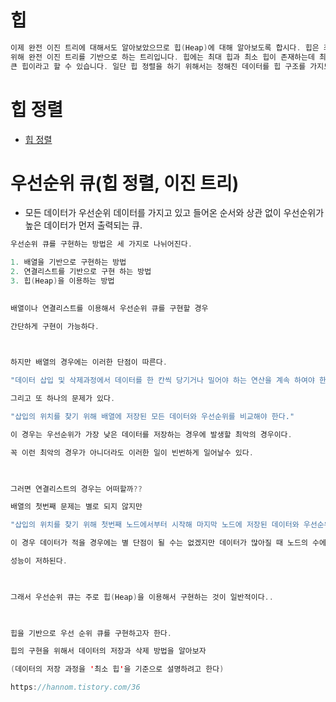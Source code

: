 # 힙
```java
이제 완전 이진 트리에 대해서도 알아보았으므로 힙(Heap)에 대해 알아보도록 합시다. 힙은 최솟값이나 최댓값을 빠르게 찾아내기 
위해 완전 이진 트리를 기반으로 하는 트리입니다. 힙에는 최대 힙과 최소 힙이 존재하는데 최대 힙은 '부모 노드'가 '자식 노드'보다
큰 힙이라고 할 수 있습니다. 일단 힙 정렬을 하기 위해서는 정해진 데이터를 힙 구조를 가지도록 만들어야 합니다.

```

# 힙 정렬
* [힙 정렬](https://m.blog.naver.com/ndb796/221228342808)


# 우선순위 큐(힙 정렬, 이진 트리)
* 모든 데이터가 우선순위 데이터를 가지고 있고 들어온 순서와 상관 없이 우선순위가 높은 데이터가 먼저 출력되는 큐.

```java
우선순위 큐를 구현하는 방법은 세 가지로 나뉘어진다.

1. 배열을 기반으로 구현하는 방법
2. 연결리스트를 기반으로 구현 하는 방법
3. 힙(Heap)을 이용하는 방법
 

배열이나 연결리스트를 이용해서 우선순위 큐를 구현할 경우

간단하게 구현이 가능하다.

 

하지만 배열의 경우에는 이러한 단점이 따른다.

"데이터 삽입 및 삭제과정에서 데이터를 한 칸씩 당기거나 밀어야 하는 연산을 계속 하여야 한다."

그리고 또 하나의 문제가 있다.

"삽입의 위치를 찾기 위해 배열에 저장된 모든 데이터와 우선순위를 비교해야 한다."

이 경우는 우선순위가 가장 낮은 데이터를 저장하는 경우에 발생할 최악의 경우이다.

꼭 이런 최악의 경우가 아니더라도 이러한 일이 빈번하게 일어날수 있다.

 

그러면 연결리스트의 경우는 어떠할까??

배열의 첫번째 문제는 별로 되지 않지만

"삽입의 위치를 찾기 위해 첫번째 노드에서부터 시작해 마지막 노드에 저장된 데이터와 우선순위를 비교를 진행할지도 모른다."

이 경우 데이터가 적을 경우에는 별 단점이 될 수는 없겠지만 데이터가 많아질 때 노드의 수에 비례해서 비교할 대상이 증가하므로

성능이 저하된다.

 

그래서 우선순위 큐는 주로 힙(Heap)을 이용해서 구현하는 것이 일반적이다..

 

힙을 기반으로 우선 순위 큐를 구현하고자 한다.

힙의 구현을 위해서 데이터의 저장과 삭제 방법을 알아보자

(데이터의 저장 과정을 '최소 힙'을 기준으로 설명하려고 한다)

https://hannom.tistory.com/36
```
